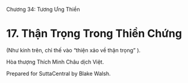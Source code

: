  

Chương 34: Tương Ưng Thiền

# 17\. Thận Trọng Trong Thiền Chứng

(Như kinh trên, chỉ thế vào “thiện xảo về thận trọng” ).

Hòa thượng Thích Minh Châu dịch Việt.

Prepared for SuttaCentral by Blake Walsh.
